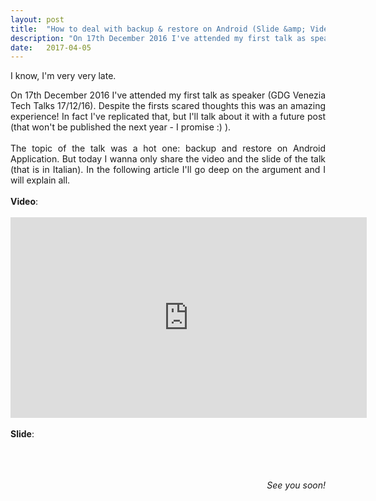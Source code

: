 ```yaml
---
layout: post
title:  "How to deal with backup & restore on Android (Slide &amp; Video) "
description: "On 17th December 2016 I've attended my first talk as speaker and I've talked about backup and restore on Android"
date:   2017-04-05
---
```


<p class="intro"><span class="dropcap" align="justify">I </span>know, I'm very very
late.
<br>
<p align="justify"> On 17th December 2016 I've attended my first talk as speaker (GDG Venezia Tech Talks 17/12/16).
Despite the firsts scared thoughts this was an amazing experience!
In fact I've replicated that, but I'll talk about it with a future post (that won't be published the next year -
I promise :) ).
<br>
<br>
The topic of the talk was a hot one: backup and restore on Android Application. But
today I wanna only share the video and the slide of the talk (that is in Italian). In the following
article I'll go deep on the argument and I will explain all.
<br>
<br>
<b>Video</b>:
<br>
<br>
<iframe width="570" height="321" src="https://www.youtube.com/embed/B792Y0Rri0c" frameborder="0" allowfullscreen></iframe>

<br>
<br>
<b>Slide</b>:
<br>
<br>
<script async class="speakerdeck-embed" data-id="b044fe42b08a44cbae65c599d03a1233" data-ratio="1.33333333333333" src="//speakerdeck.com/assets/embed.js"></script>
</p>

<br>
<br>
<div style="text-align: right"> <i>See you soon!</i> </div>
